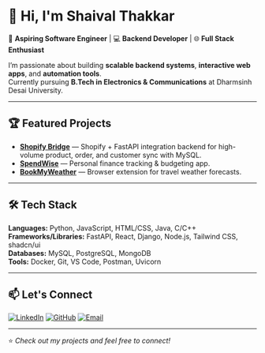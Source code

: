 # 👋 Hi, I'm Shaival Thakkar  

🚀 **Aspiring Software Engineer** | 💻 **Backend Developer** | 🌐 **Full Stack Enthusiast**  

I’m passionate about building **scalable backend systems**, **interactive web apps**, and **automation tools**.  
Currently pursuing **B.Tech in Electronics & Communications** at Dharmsinh Desai University.

---

## 🏆 Featured Projects

- **[Shopify Bridge](https://github.com/shaival-thakkar/shopify-bridge)** — Shopify + FastAPI integration backend for high-volume product, order, and customer sync with MySQL.  
- **[SpendWise](https://github.com/shaival-thakkar/SpendWise)** — Personal finance tracking & budgeting app.  
- **[BookMyWeather](https://github.com/shaival-thakkar/bookmyweather)** — Browser extension for travel weather forecasts.  

---

## 🛠 Tech Stack
**Languages:** Python, JavaScript, HTML/CSS, Java, C/C++  
**Frameworks/Libraries:** FastAPI, React, Django, Node.js, Tailwind CSS, shadcn/ui  
**Databases:** MySQL, PostgreSQL, MongoDB  
**Tools:** Docker, Git, VS Code, Postman, Uvicorn  

---

## 📫 Let's Connect
[![LinkedIn](https://img.shields.io/badge/LinkedIn-0A66C2?style=for-the-badge&logo=linkedin&logoColor=white)](https://linkedin.com/in/shaival-thakkar)
[![GitHub](https://img.shields.io/badge/GitHub-181717?style=for-the-badge&logo=github&logoColor=white)](https://github.com/shaival-thakkar)
[![Email](https://img.shields.io/badge/Email-D14836?style=for-the-badge&logo=gmail&logoColor=white)](mailto:contact.shaival@gmail.com)

---
⭐ *Check out my projects and feel free to connect!*
